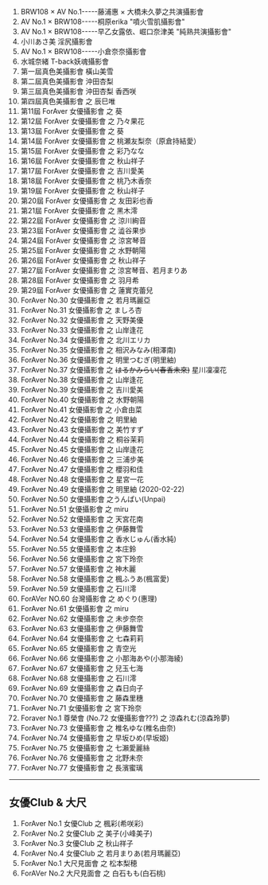 1. BRW108 × AV No.1-----藤浦惠 × 大橋未久夢之共演攝影會
2. AV No.1 × BRW108-----桐原erika "噴火雪肌攝影會"
3. AV No.1 × BRW108-----早乙女露依、崛口奈津美 "純熟共演攝影會"
4. 小川あさ美 淫尻攝影會
5. AV No.1 × BRW108-----小倉奈奈攝影會
6. 水城奈緒 T-back妖魂攝影會
7. 第一屆真色美攝影會 橫山美雪
8. 第二屆真色美攝影會 沖田杏梨
9. 第三屆真色美攝影會 沖田杏梨 香西咲
10. 第四屆真色美攝影會 之 辰巳唯
11. 第11屆 ForAver 女優攝影會 之 葵
12. 第12屆 ForAver 女優攝影會 之 乃々果花
13. 第13屆 ForAver 女優攝影會 之 葵
14. 第14屆 ForAver 女優攝影會 之 桃瀬友梨奈（原倉持結愛）
15. 第15屆 ForAver 女優攝影會 之 彩乃なな
16. 第16屆 ForAver 女優攝影會 之 秋山祥子
17. 第17屆 ForAver 女優攝影會 之 吉川愛美
18. 第18屆 ForAver 女優攝影會 之 桃乃木香奈
19. 第19屆 ForAver 女優攝影會 之 秋山祥子
20. 第20屆 ForAver 女優攝影會 之 友田彩也香
21. 第21屆 ForAver 女優攝影會 之 黑木澪
22. 第22屆 ForAver 女優攝影會 之 涼川絢音
23. 第23屆 ForAver 女優攝影會 之 澁谷果歩
24. 第24屆 ForAver 女優攝影會 之 涼宮琴音
25. 第25屆 ForAver 女優攝影會 之 水野朝陽
26. 第26屆 ForAver 女優攝影會 之 秋山祥子
27. 第27屆 ForAver 女優攝影會 之 涼宮琴音、若月まりあ
28. 第28屆 ForAver 女優攝影會 之 羽月希
29. 第29屆 ForAver 女優攝影會 之 蓮實克蕾兒
30. ForAver No.30 女優攝影會 之 若月瑪麗亞
31. ForAver No.31 女優攝影會 之 ましろ杏
32. ForAver No.32 女優攝影會 之 天野美優
33. ForAver No.33 女優攝影會 之 山岸逢花
34. ForAver No.34 女優攝影會 之 北川エリカ
35. ForAver No.35 女優攝影會 之 相沢みなみ(相澤南)
36. ForAver No.36 女優攝影會 之 明里つむぎ(明里紬)
37. ForAver No.37 女優攝影會 之 ~~はるかみらい(春香未來)~~ 星川凜凜花
38. ForAver No.38 女優攝影會 之 山岸逢花
39. ForAver No.39 女優攝影會 之 吉川愛美
40. ForAver No.40 女優攝影會 之 水野朝陽
41. ForAver No.41 女優攝影會 之 小倉由菜
42. ForAver No.42 女優攝影會 之 明里紬
43. ForAver No.43 女優攝影會 之 美竹すず
44. ForAver No.44 女優攝影會 之 桐谷茉莉
45. ForAver No.45 女優攝影會 之 山岸逢花
46. ForAver No.46 女優攝影會 之 三浦步美
47. ForAver No.47 女優攝影會 之 櫻羽和佳
48. ForAver No.48 女優攝影會 之 星宮一花
49. ForAver No.49 女優攝影會 之 明里紬 (2020-02-22)
50. ForAver No.50 女優攝影會 之うんぱい(Unpai)
51. ForAver No.51 女優攝影會 之 miru
52. ForAver No.52 女優攝影會 之 天宮花南
53. ForAver No.53 女優攝影會 之 伊藤舞雪
54. ForAver No.54 女優攝影會 之 香水じゅん(香水純)
55. ForAver No.55 女優攝影會 之 本庄鈴
56. ForAver No.56 女優攝影會 之 宮下玲奈
57. ForAver No.57 女優攝影會 之 神木麗
58. ForAver No.58 女優攝影會 之 楓ふうあ(楓富愛)
59. ForAver No.59 女優攝影會 之 石川澪
60. ForAVer NO.60 台灣攝影會 之 めぐり(惠理)
61. ForAver No.61 女優攝影會 之 miru
62. ForAver No.62 女優攝影會 之 未步奈奈
63. ForAver No.63 女優攝影會 之 伊藤舞雪
64. ForAver No.64 女優攝影會 之 七森莉莉
65. ForAver No.65 女優攝影會 之 青空光
66. ForAver No.66 女優攝影會 之 小那海あや(小那海綾)
67. ForAver No.67 女優攝影會 之 兒玉七海
68. ForAver No.68 女優攝影會 之 石川澪
69. ForAver No.69 女優攝影會 之 森日向子
70. ForAver No.70 女優攝影會 之 藤森里穗
71. ForAver No.71 女優攝影會 之 宮下玲奈
72. Foraver No.1  尊榮會 (No.72 女優攝影會???) 之 涼森れむ(涼森玲夢)
73. ForAver No.73 女優攝影會 之 椎名ゆな(椎名由奈)
74. ForAver No.74 女優攝影會 之 早坂ひめ(早坂姬)
75. ForAver No.75 女優攝影會 之 七瀨愛麗絲
76. ForAver No.76 女優攝影會 之 北野未奈
77. ForAver No.77 女優攝影會 之 長濱蜜璃

---------------------------------------------
## 女優Club & 大尺

1. ForAver No.1 女優Club 之 楓彩(希咲彩)
2. ForAver No.2 女優Club 之 美子(小峰美子)
3. ForAver No.3 女優Club 之 秋山祥子
4. ForAver No.4 女優Club 之 若月まりあ(若月瑪麗亞)
5. ForAver No.1 大尺見面會 之 松本梨穂
6. ForAVer No.2 大尺見面會 之 白石もも(白石桃)

